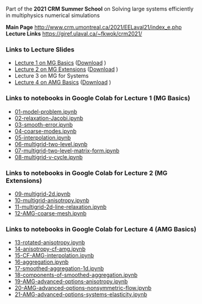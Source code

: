 Part of the **2021 CRM Summer School** on Solving large systems efficiently in multiphysics numerical simulations

**Main Page** http://www.crm.umontreal.ca/2021/EELaval21/index_e.php
**Lecture Links** https://giref.ulaval.ca/~fkwok/crm2021/

### Links to Lecture Slides
 - [Lecture 1 on MG Basics]( https://github.com/ScottMacLachlan/CRM_multiphysics_multigrid_2021/blob/main/lecture1-mg-basics/lecture-1-mg-basics.pdf) ([Download]( https://github.com/ScottMacLachlan/CRM_multiphysics_multigrid_2021/raw/main/lecture1-mg-basics/lecture-1-mg-basics.pdf) )
 - [Lecture 2 on MG Extensions]( https://github.com/ScottMacLachlan/CRM_multiphysics_multigrid_2021/blob/main/lecture2-mg-ext/lecture-2-mg-ext.pdf) ([Download]( https://github.com/ScottMacLachlan/CRM_multiphysics_multigrid_2021/raw/main/lecture2-mg-ext/lecture-2-mg-ext.pdf) )
 - Lecture 3 on MG for Systems
 - [Lecture 4 on AMG Basics]( https://github.com/ScottMacLachlan/CRM_multiphysics_multigrid_2021/blob/main/lecture4-amg-basics/lecture-4-amg-basics.pdf) ([Download]( https://github.com/ScottMacLachlan/CRM_multiphysics_multigrid_2021/raw/main/lecture4-amg-basics/lecture-4-amg-basics.pdf) )

### Links to notebooks in Google Colab for Lecture 1 (MG Basics)
- [01-model-problem.ipynb]( https://colab.research.google.com/github/ScottMacLachlan/CRM_multiphysics_multigrid_2021/blob/master/lecture1-mg-basics/01-model-problem.ipynb)
- [02-relaxation-Jacobi.ipynb]( https://colab.research.google.com/github/ScottMacLachlan/CRM_multiphysics_multigrid_2021/blob/master/lecture1-mg-basics/02-relaxation-Jacobi.ipynb)
- [03-smooth-error.ipynb]( https://colab.research.google.com/github/ScottMacLachlan/CRM_multiphysics_multigrid_2021/blob/master/lecture1-mg-basics/03-smooth-error.ipynb)
- [04-coarse-modes.ipynb]( https://colab.research.google.com/github/ScottMacLachlan/CRM_multiphysics_multigrid_2021/blob/master/lecture1-mg-basics/04-coarse-modes.ipynb)
- [05-interpolation.ipynb]( https://colab.research.google.com/github/ScottMacLachlan/CRM_multiphysics_multigrid_2021/blob/master/lecture1-mg-basics/05-interpolation.ipynb)
- [06-multigrid-two-level.ipynb]( https://colab.research.google.com/github/ScottMacLachlan/CRM_multiphysics_multigrid_2021/blob/master/lecture1-mg-basics/06-multigrid-two-level.ipynb)
- [07-multigrid-two-level-matrix-form.ipynb]( https://colab.research.google.com/github/ScottMacLachlan/CRM_multiphysics_multigrid_2021/blob/master/lecture1-mg-basics/07-multigrid-two-level-matrix-form.ipynb)
- [08-multigrid-v-cycle.ipynb]( https://colab.research.google.com/github/ScottMacLachlan/CRM_multiphysics_multigrid_2021/blob/master/lecture1-mg-basics/08-multigrid-v-cycle.ipynb)

### Links to notebooks in Google Colab for Lecture 2 (MG Extensions)
- [09-multigrid-2d.ipynb]( https://colab.research.google.com/github/ScottMacLachlan/CRM_multiphysics_multigrid_2021/blob/master/lecture2-mg-ext/09-multigrid-2d.ipynb)
- [10-multigrid-anisotropy.ipynb]( https://colab.research.google.com/github/ScottMacLachlan/CRM_multiphysics_multigrid_2021/blob/master/lecture2-mg-ext/10-multigrid-anisotropy.ipynb)
- [11-multigrid-2d-line-relaxation.ipynb]( https://colab.research.google.com/github/ScottMacLachlan/CRM_multiphysics_multigrid_2021/blob/master/lecture2-mg-ext/11-multigrid-2d-line-relaxation.ipynb)
- [12-AMG-coarse-mesh.ipynb]( https://colab.research.google.com/github/ScottMacLachlan/CRM_multiphysics_multigrid_2021/blob/master/lecture2-mg-ext/12-AMG-coarse-mesh.ipynb)

### Links to notebooks in Google Colab for Lecture 4 (AMG Basics)
- [13-rotated-anisotropy.ipynb]( https://colab.research.google.com/github/ScottMacLachlan/CRM_multiphysics_multigrid_2021/blob/master/lecture4-amg-basics/13-rotated-anisotropy.ipynb)
- [14-anisotropy-cf-amg.ipynb]( https://colab.research.google.com/github/ScottMacLachlan/CRM_multiphysics_multigrid_2021/blob/master/lecture4-amg-basics/14-anisotropy-cf-amg.ipynb)
- [15-CF-AMG-interpolation.ipynb]( https://colab.research.google.com/github/ScottMacLachlan/CRM_multiphysics_multigrid_2021/blob/master/lecture4-amg-basics/15-CF-AMG-interpolation.ipynb)
- [16-aggregation.ipynb]( https://colab.research.google.com/github/ScottMacLachlan/CRM_multiphysics_multigrid_2021/blob/master/lecture4-amg-basics/16-aggregation.ipynb)
- [17-smoothed-aggregation-1d.ipynb]( https://colab.research.google.com/github/ScottMacLachlan/CRM_multiphysics_multigrid_2021/blob/master/lecture4-amg-basics/17-smoothed-aggregation-1d.ipynb)
- [18-components-of-smoothed-aggregation.ipynb]( https://colab.research.google.com/github/ScottMacLachlan/CRM_multiphysics_multigrid_2021/blob/master/lecture4-amg-basics/18-components-of-smoothed-aggregation.ipynb)
- [19-AMG-advanced-options-anisotropy.ipynb]( https://colab.research.google.com/github/ScottMacLachlan/CRM_multiphysics_multigrid_2021/blob/master/lecture4-amg-basics/19-AMG-advanced-options-anisotropy.ipynb)
- [20-AMG-advanced-options-nonsymmetric-flow.ipynb]( https://colab.research.google.com/github/ScottMacLachlan/CRM_multiphysics_multigrid_2021/blob/master/lecture4-amg-basics/20-AMG-advanced-options-nonsymmetric-flow.ipynb)
- [21-AMG-advanced-options-systems-elasticity.ipynb]( https://colab.research.google.com/github/ScottMacLachlan/CRM_multiphysics_multigrid_2021/blob/master/lecture4-amg-basics/21-AMG-advanced-options-systems-elasticity.ipynb)

